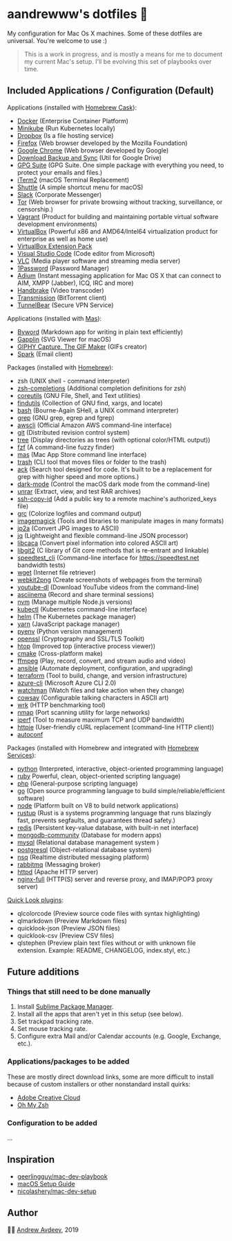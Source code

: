 # aandrewww's dotfiles 🧰

My configuration for Mac Os X machines. Some of these dotfiles are universal.
You're welcome to use :)

> This is a work in progress, and is mostly a means for me to document my current Mac's setup. I'll be evolving this set of playbooks over time.

## Included Applications / Configuration (Default)

Applications (installed with [Homebrew Cask](https://github.com/Homebrew/homebrew-cask)):

- [Docker](https://www.docker.com/) (Enterprise Container Platform)
- [Minikube](https://github.com/kubernetes/minikube) (Run Kubernetes locally)
- [Dropbox](https://www.dropbox.com/) (Is a file hosting service)
- [Firefox](https://www.mozilla.org/en-US/firefox/new/) (Web browser developed by the Mozilla Foundation)
- [Google Chrome](https://www.google.com/chrome/) (Web browser developed by Google)
- [Download Backup and Sync](https://www.google.com/drive/download/backup-and-sync/) (Util for Google Drive)
- [GPG Suite](https://gpgtools.org/) (GPG Suite. One simple package with everything you need, to protect your emails and files.)
- [iTerm2](https://iterm2.com/) (macOS Terminal Replacement)
- [Shuttle](https://fitztrev.github.io/shuttle/) (A simple shortcut menu for macOS)
- [Slack](https://slack.com/) (Corporate Messenger)
- [Tor](https://www.torproject.org/download/) (Web browser for private browsing without tracking, surveillance, or censorship.)
- [Vagrant](https://www.vagrantup.com/) (Product for building and maintaining portable virtual software development environments)
- [VirtualBox](https://www.virtualbox.org/) (Powerful x86 and AMD64/Intel64 virtualization product for enterprise as well as home use)
- [VirtualBox Extension Pack](https://www.virtualbox.org/)
- [Visual Studio Code](https://code.visualstudio.com/) (Code editor from Microsoft)
- [VLC](https://www.videolan.org/vlc/) (Media player software and streaming media server)
- [1Password](https://1password.com/) (Password Manager)
- [Adium](https://adium.im/) (Instant messaging application for Mac OS X that can connect to AIM, XMPP (Jabber), ICQ, IRC and more)
- [Handbrake](https://handbrake.fr/) (Video transcoder)
- [Transmission](https://transmissionbt.com/) (BitTorrent client)
- [TunnelBear](https://www.tunnelbear.com/) (Secure VPN Service)

Applications (installed with [Mas](https://github.com/mas-cli/mas)):

- [Byword](https://bywordapp.com/) (Markdown app for writing in plain text efficiently)
- [Gapplin](http://gapplin.wolfrosch.com/) (SVG Viewer for macOS)
- [GIPHY Capture. The GIF Maker](https://giphy.com/apps/giphycapture) (GIFs creator)
- [Spark](https://sparkmailapp.com/) (Email client)

Packages (installed with [Homebrew](https://brew.sh/)):

- zsh (UNIX shell - command interpreter)
- [zsh-completions](https://github.com/zsh-users/zsh-completions) (Additional completion definitions for zsh)
- [coreutils](https://www.gnu.org/software/coreutils) (GNU File, Shell, and Text utilities)
- [findutils](https://www.gnu.org/software/findutils/) (Collection of GNU find, xargs, and locate)
- [bash](https://www.gnu.org/software/bash/) (Bourne-Again SHell, a UNIX command interpreter)
- [grep](https://www.gnu.org/software/grep/) (GNU grep, egrep and fgrep)
- [awscli](https://aws.amazon.com/cli/) (Official Amazon AWS command-line interface)
- [git](https://git-scm.com/) (Distributed revision control system)
- [tree](http://mama.indstate.edu/users/ice/tree/) (Display directories as trees (with optional color/HTML output))
- [fzf](https://github.com/junegunn/fzf) (A command-line fuzzy finder)
- [mas](https://github.com/mas-cli/mas) (Mac App Store command line interface)
- [trash](https://hasseg.org/trash/) (CLI tool that moves files or folder to the trash)
- [ack](https://beyondgrep.com/) (Search tool designed for code. It's built to be a replacement for grep with higher speed and more options.)
- [dark-mode](https://github.com/sindresorhus/dark-mode) (Control the macOS dark mode from the command-line)
- [unrar](https://www.rarlab.com/) (Extract, view, and test RAR archives)
- [ssh-copy-id](https://www.openssh.com/) (Add a public key to a remote machine's authorized_keys file)
- [grc](http://kassiopeia.juls.savba.sk/~garabik/software/grc.html) (Colorize logfiles and command output)
- [imagemagick](https://imagemagick.org/index.php) (Tools and libraries to manipulate images in many formats)
- [jp2a](https://csl.name/jp2a/) (Convert JPG images to ASCII)
- [jq](https://stedolan.github.io/jq/) (Lightweight and flexible command-line JSON processor)
- [libcaca](http://caca.zoy.org/wiki/libcaca) (Convert pixel information into colored ASCII art)
- [libgit2](https://libgit2.org/) (C library of Git core methods that is re-entrant and linkable)
- [speedtest_cli](https://github.com/sivel/speedtest-cli) (Command-line interface for https://speedtest.net bandwidth tests)
- [wget](https://www.gnu.org/software/wget/) (Internet file retriever)
- [webkit2png](https://www.paulhammond.org/webkit2png/) (Create screenshots of webpages from the terminal)
- [youtube-dl](https://ytdl-org.github.io/youtube-dl/) (Download YouTube videos from the command-line)
- [asciinema](https://asciinema.org/) (Record and share terminal sessions)
- [nvm](https://github.com/nvm-sh/nvm) (Manage multiple Node.js versions)
- [kubectl](https://kubernetes.io/) (Kubernetes command-line interface)
- [helm](https://helm.sh/) (The Kubernetes package manager)
- [yarn](https://yarnpkg.com/) (JavaScript package manager)
- [pyenv](https://github.com/pyenv/pyenv) (Python version management)
- [openssl](https://openssl.org/) (Cryptography and SSL/TLS Toolkit)
- [htop](https://hisham.hm/htop/) (Improved top (interactive process viewer))
- [cmake](https://www.cmake.org/) (Cross-platform make)
- [ffmpeg](https://ffmpeg.org/) (Play, record, convert, and stream audio and video)
- [ansible](https://www.ansible.com/) (Automate deployment, configuration, and upgrading)
- [terraform](https://www.terraform.io/) (Tool to build, change, and version infrastructure)
- [azure-cli](https://docs.microsoft.com/cli/azure/overview) (Microsoft Azure CLI 2.0)
- [watchman](https://github.com/facebook/watchman) (Watch files and take action when they change)
- [cowsay](https://github.com/tnalpgge/rank-amateur-cowsay) (Configurable talking characters in ASCII art)
- [wrk](https://github.com/wg/wrk) (HTTP benchmarking tool)
- [nmap](https://nmap.org/) (Port scanning utility for large networks)
- [iperf](https://sourceforge.net/projects/iperf2/) (Tool to measure maximum TCP and UDP bandwidth)
- [httpie](https://httpie.org/) (User-friendly cURL replacement (command-line HTTP client))
- [autoconf](https://www.gnu.org/software/autoconf)

Packages (installed with Homebrew and integrated with [Homebrew Services](https://github.com/Homebrew/homebrew-services)):

- [python](https://www.python.org/) (Interpreted, interactive, object-oriented programming language)
- [ruby](https://www.ruby-lang.org/) Powerful, clean, object-oriented scripting language)
- [php](https://www.php.net/) (General-purpose scripting language)
- [go](https://golang.org/) (Open source programming language to build simple/reliable/efficient software)
- [node](https://nodejs.org/en/) (Platform built on V8 to build network applications)
- [rustup](https://www.rust-lang.org/) (Rust is a systems programming language that runs blazingly fast, prevents segfaults, and guarantees thread safety.)
- [redis](https://redis.io/) (Persistent key-value database, with built-in net interface)
- [mongodb-community](https://www.mongodb.com/) (Database for modern apps)
- [mysql](https://www.mysql.com/) (Relational database management system )
- [postgresql](https://www.postgresql.org/) (Object-relational database system)
- [nsq](https://nsq.io/) (Realtime distributed messaging platform)
- [rabbitmq](https://www.rabbitmq.com) (Messaging broker)
- [httpd](https://httpd.apache.org/) (Apache HTTP server)
- [nginx-full](https://nginx.org/) (HTTP(S) server and reverse proxy, and IMAP/POP3 proxy server)

[Quick Look plugins](https://github.com/sindresorhus/quick-look-plugins):

- qlcolorcode (Preview source code files with syntax highlighting)
- qlmarkdown (Preview Markdown files)
- quicklook-json (Preview JSON files)
- quicklook-csv (Preview CSV files)
- qlstephen (Preview plain text files without or with unknown file extension. Example: README, CHANGELOG, index.styl, etc.)

## Future additions

### Things that still need to be done manually

1. Install [Sublime Package Manager](http://sublime.wbond.net/installation).
2. Install all the apps that aren't yet in this setup (see below).
3. Set trackpad tracking rate.
4. Set mouse tracking rate.
5. Configure extra Mail and/or Calendar accounts (e.g. Google, Exchange, etc.).

### Applications/packages to be added

These are mostly direct download links, some are more difficult to install because of custom installers or other nonstandard install quirks:

- [Adobe Creative Cloud](http://www.adobe.com/creativecloud.html)
- [Oh My Zsh](https://github.com/ohmyzsh/ohmyzsh)

### Configuration to be added
...

## Inspiration
- [geerlingguy/mac-dev-playbook](https://github.com/geerlingguy/mac-dev-playbook)
- [macOS Setup Guide](https://github.com/sb2nov/mac-setup)
- [nicolashery/mac-dev-setup](https://github.com/nicolashery/mac-dev-setup)

## Author

🦸‍♂️ [Andrew Avdeev](https://andrewavdeev.com/), 2019
